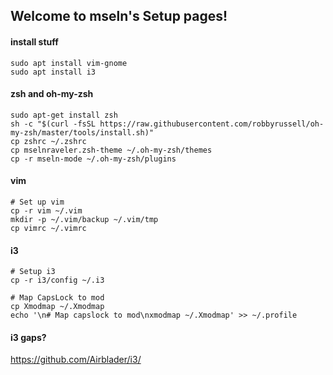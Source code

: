 ## Welcome to mseln's Setup pages!

#### install stuff

```
sudo apt install vim-gnome
sudo apt install i3
```


#### zsh and oh-my-zsh


```
sudo apt-get install zsh
sh -c "$(curl -fsSL https://raw.githubusercontent.com/robbyrussell/oh-my-zsh/master/tools/install.sh)"
cp zshrc ~/.zshrc
cp mselnraveler.zsh-theme ~/.oh-my-zsh/themes
cp -r mseln-mode ~/.oh-my-zsh/plugins
```

#### vim

```
# Set up vim
cp -r vim ~/.vim
mkdir -p ~/.vim/backup ~/.vim/tmp
cp vimrc ~/.vimrc
```

#### i3

```
# Setup i3
cp -r i3/config ~/.i3

# Map CapsLock to mod
cp Xmodmap ~/.Xmodmap
echo '\n# Map capslock to mod\nxmodmap ~/.Xmodmap' >> ~/.profile
```

#### i3 gaps?
https://github.com/Airblader/i3/
